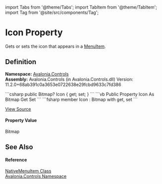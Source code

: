 import Tabs from '@theme/Tabs'; 
import TabItem from '@theme/TabItem'; 
import Tag from '@site/src/components/Tag'; 

# Icon Property


Gets or sets the icon that appears in a <a href="T_Avalonia_Controls_MenuItem">MenuItem</a>.



## Definition
**Namespace:** <a href="N_Avalonia_Controls">Avalonia.Controls</a>  
**Assembly:** Avalonia.Controls (in Avalonia.Controls.dll) Version: 11.2.0+68ab391c0a3653e0722638e29fcbd9633c7fd386

<Tabs groupId="api-code-preview">
<TabItem value="csharp" label="C#">
```csharp
public Bitmap? Icon { get; set; }
```
</TabItem>
<TabItem value="vb" label="VB">
```vb
Public Property Icon As Bitmap
	Get
	Set
```
</TabItem>
<TabItem value="fsharp" label="F#">
```fsharp
member Icon : Bitmap with get, set
```
</TabItem>
</Tabs>



<a href="https://github.com/AvaloniaUI/Avalonia/tree/master/srcAvalonia.Controls/NativeMenuItem.cs#L67" title="View the source code">View Source</a>



#### Property Value
Bitmap

## See Also


#### Reference
<a href="T_Avalonia_Controls_NativeMenuItem">NativeMenuItem Class</a>  
<a href="N_Avalonia_Controls">Avalonia.Controls Namespace</a>  
